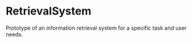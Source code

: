 # RetrievalSystem
Prototype of an information retrieval system for a specific task and user needs. 
